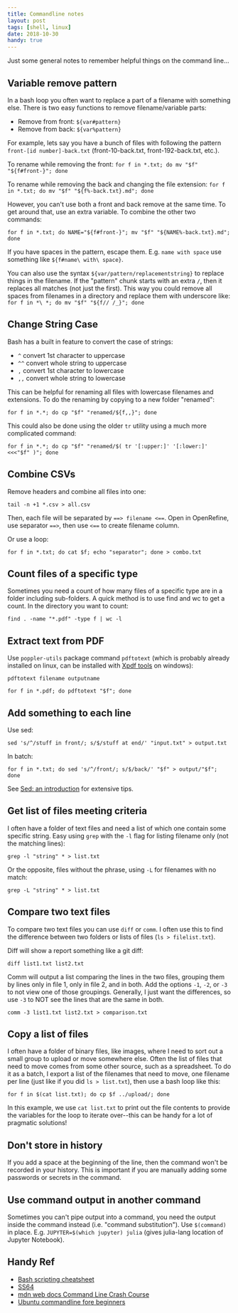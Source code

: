 ```yaml
---
title: Commandline notes
layout: post
tags: [shell, linux]
date: 2018-10-30
handy: true
---
```


Just some general notes to remember helpful things on the command line... 

## Variable remove pattern 

In a bash loop you often want to replace a part of a filename with something else. 
There is two easy functions to remove filename/variable parts: 

- Remove from front: `${var#pattern}`
- Remove from back: `${var%pattern}`

For example, lets say you have a bunch of files with following the pattern `front-[id number]-back.txt` (front-10-back.txt, front-192-back.txt, etc.).

To rename while removing the front: `for f in *.txt; do mv "$f" "${f#front-}"; done`

To rename while removing the back and changing the file extension: `for f in *.txt; do mv "$f" "${f%-back.txt}.md"; done`

However, you can't use both a front and back remove at the same time. 
To get around that, use an extra variable. 
To combine the other two commands: 

`for f in *.txt; do NAME="${f#front-}"; mv "$f" "${NAME%-back.txt}.md"; done`

If you have spaces in the pattern, escape them. 
E.g. `name with space` use something like `${f#name\ with\ space}`.

You can also use the syntax `${var/pattern/replacementstring}` to replace things in the filename. 
If the "pattern" chunk starts with an extra `/`, then it replaces all matches (not just the first).
This way you could remove all spaces from filenames in a directory and replace them with underscore like: 
`for f in *\ *; do mv "$f" "${f// /_}"; done`

## Change String Case

Bash has a built in feature to convert the case of strings:

- `^` convert 1st character to uppercase
- `^^` convert whole string to uppercase
- `,` convert 1st character to lowercase
- `,,` convert whole string to lowercase

This can be helpful for renaming all files with lowercase filenames and extensions.
To do the renaming by copying to a new folder "renamed":

`for f in *.*; do cp "$f" "renamed/${f,,}"; done`

This could also be done using the older `tr` utility using a much more complicated command:

`for f in *.*; do cp "$f" "renamed/$( tr '[:upper:]' '[:lower:]' <<<"$f" )"; done`

## Combine CSVs

Remove headers and combine all files into one:

`tail -n +1 *.csv > all.csv`

Then, each file will be separated by `==> filename <==`.
Open in OpenRefine, use separator `==>`, then use `<==` to create filename column.

Or use a loop:

`for f in *.txt; do cat $f; echo "separator"; done > combo.txt`

## Count files of a specific type 

Sometimes you need a count of how many files of a specific type are in a folder including sub-folders.
A quick method is to use find and wc to get a count.
In the directory you want to count:

`find . -name "*.pdf" -type f | wc -l`

## Extract text from PDF

Use `poppler-utils` package command `pdftotext` (which is probably already installed on linux, can be installed with [Xpdf tools](https://www.xpdfreader.com/download.html) on windows):

`pdftotext filename outputname` 

`for f in *.pdf; do pdftotext "$f"; done`

## Add something to each line

Use sed:

`sed 's/^/stuff in front/; s/$/stuff at end/' "input.txt" > output.txt`

In batch: 

`for f in *.txt; do sed 's/^/front/; s/$/back/' "$f" > output/"$f"; done`

See [Sed: an introduction](https://www.grymoire.com/Unix/Sed.html) for extensive tips. 

## Get list of files meeting criteria 

I often have a folder of text files and need a list of which one contain some specific string. 
Easy using `grep` with the `-l` flag for listing filename only (not the matching lines):

`grep -l "string" * > list.txt`

Or the opposite, files without the phrase, using `-L` for filenames with no match:

`grep -L "string" * > list.txt`

## Compare two text files

To compare two text files you can use `diff` or `comm`.
I often use this to find the difference between two folders or lists of files (`ls > filelist.txt`).

Diff will show a report something like a git diff:

`diff list1.txt list2.txt`

Comm will output a list comparing the lines in the two files, grouping them by lines only in file 1, only in file 2, and in both.
Add the options `-1`, `-2`, or `-3` to not view one of those groupings.
Generally, I just want the differences, so use `-3` to NOT see the lines that are the same in both. 

`comm -3 list1.txt list2.txt > comparison.txt`

## Copy a list of files

I often have a folder of binary files, like images, where I need to sort out a small group to upload or move somewhere else. 
Often the list of files that need to move comes from some other source, such as a spreadsheet. 
To do it as a batch, I export a list of the filenames that need to move, one filename per line (just like if you did `ls > list.txt`), then use a bash loop like this:

`for f in $(cat list.txt); do cp $f ../upload/; done`

In this example, we use `cat list.txt` to print out the file contents to provide the variables for the loop to iterate over--this can be handy for a lot of pragmatic solutions!

## Don't store in history

If you add a space at the beginning of the line, then the command won't be recorded in your history. 
This is important if you are manually adding some passwords or secrets in the command.

## Use command output in another command

Sometimes you can't pipe output into a command, you need the output inside the command instead (i.e. "command substitution").
Use `$(command)` in place. 
E.g. `JUPYTER=$(which jupyter) julia` (gives julia-lang location of Jupyter Notebook). 

## Handy Ref

- [Bash scripting cheatsheet](https://devhints.io/bash)
- [SS64](https://ss64.com/bash/)
- [mdn web docs Command Line Crash Course](https://developer.mozilla.org/en-US/docs/Learn/Tools_and_testing/Understanding_client-side_tools/Command_line)
- [Ubuntu commandline fore beginners](https://ubuntu.com/tutorials/command-line-for-beginners#1-overview)
